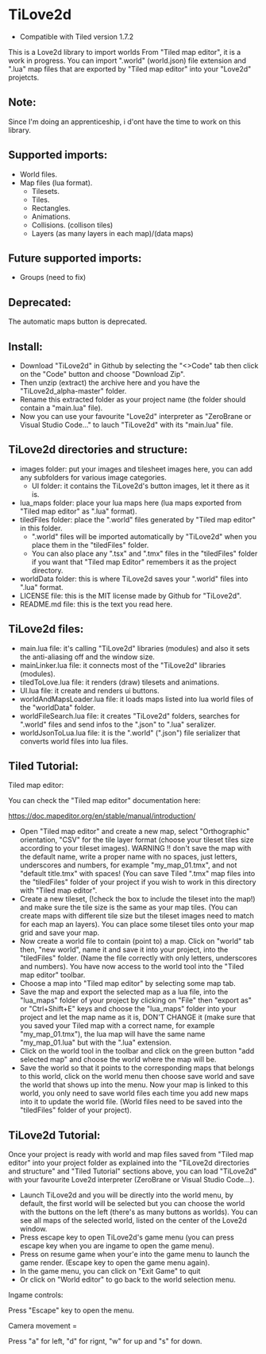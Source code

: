 # TiLove2d
- Compatible with Tiled version 1.7.2

This is a Love2d library to import worlds From "Tiled map editor", it is a work in progress.
You can import ".world" (world.json) file extension and ".lua" map files that are exported by "Tiled map editor" into your "Love2d" projetcts.

Note:
-----
Since I'm doing an apprenticeship, i d'ont have the time to work on this library.

Supported imports:
------------------
- World files.
- Map files (lua format).
  - Tilesets.
  - Tiles.
  - Rectangles.
  - Animations.
  - Collisions. (collison tiles)
  - Layers (as many layers in each map)/(data maps)

Future supported imports:
-------------------------
- Groups (need to fix)

Deprecated:
-----------
The automatic maps button is deprecated.

Install:
--------
- Download "TiLove2d" in Github by selecting the "<>Code" tab then click on the "Code" button and choose "Download Zip".
- Then unzip (extract) the archive here and you have the "TiLove2d_alpha-master" folder.
- Rename this extracted folder as your project name (the folder should contain a "main.lua" file).
- Now you can use your favourite "Love2d" interpreter as "ZeroBrane or Visual Studio Code..." to lauch "TiLove2d" with its "main.lua" file.

TiLove2d directories and structure:
-----------------------------------
- images folder: put your images and tilesheet images here, you can add any subfolders for various image categories.
  - UI folder: it contains the TiLove2d's button images, let it there as it is.
- lua_maps folder: place your lua maps here (lua maps exported from "Tiled map editor" as ".lua" format).
- tiledFiles folder: place the ".world" files generated by "Tiled map editor" in this folder.
  - ".world" files will be imported automatically by "TiLove2d" when you place them in the "tiledFiles" folder.
  - You can also place any ".tsx" and ".tmx" files in the "tiledFiles" folder if you want that "Tiled map Editor" remembers it as the project directory.
- worldData folder: this is where TiLove2d saves your ".world" files into ".lua" format.
- LICENSE file: this is the MIT license made by Github for "TiLove2d".
- README.md file: this is the text you read here.

TiLove2d files:
---------------
- main.lua file: it's calling "TiLove2d" libraries (modules) and also it sets the anti-aliasing off and the window size.
- mainLinker.lua file: it connects most of the "TiLove2d" libraries (modules).
- tiledToLove.lua file: it renders (draw) tilesets and animations.
- UI.lua file: it create and renders ui buttons.
- worldAndMapsLoader.lua file: it loads maps listed into lua world files of the "worldData" folder.
- worldFileSearch.lua file: it creates "TiLove2d" folders, searches for ".world" files and send infos to the ".json" to ".lua" seralizer.
- worldJsonToLua.lua file: it is the ".world" (".json") file serializer that converts world files into lua files.

Tiled Tutorial:
---------------
Tiled map editor:

You can check the "Tiled map editor" documentation here: 

https://doc.mapeditor.org/en/stable/manual/introduction/

- Open "Tiled map editor" and create a new map, select "Orthographic" orientation, "CSV" for the tile layer format (choose your tileset tiles size according to your tileset images). WARNING !! don't save the map with the default name, write a proper name with no spaces, just letters, underscores and numbers, for example "my_map_01.tmx", and not "default title.tmx" with spaces! (You can save Tiled ".tmx" map files into the "tiledFiles" folder of your project if you wish to work in this directory with "Tiled map editor".
- Create a new tileset, (!check the box to include the tileset into the map!) and make sure the tile size is the same as your map tiles. (You can create maps with different tile size but the tileset images need to match for each map an layers). You can place some tileset tiles onto your map grid and save your map.
- Now create a world file to contain (point to) a map. Click on "world" tab then, "new world", name it and save it into your project, into the "tiledFiles" folder. (Name the file correctly with only letters, underscores and numbers). You have now access to the world tool into the "Tiled map editor" toolbar.
- Choose a map into "Tiled map editor" by selecting some map tab.
- Save the map and export the selected map as a lua file, into the "lua_maps" folder of your project by clicking on "File" then "export as" or "Ctrl+Shift+E" keys and choose the "lua_maps" folder into your project and let the map name as it is, DON'T CHANGE it (make sure that you saved your Tiled map with a correct name, for example "my_map_01.tmx"), the lua map will have the same name "my_map_01.lua" but with the ".lua" extension.
- Click on the world tool in the toolbar and click on the green button "add selected map" and choose the world where the map will be.
- Save the world so that it points to the corresponding maps that belongs to this world, click on the world menu then choose save world and save the world that shows up into the menu. Now your map is linked to this world, you only need to save world files each time you add new maps into it to update the world file. (World files need to be saved into the "tiledFiles" folder of your project).

TiLove2d Tutorial:
------------------
Once your project is ready with world and map files saved from "Tiled map editor" into your project folder as explained into the "TiLove2d directories and structure" and "Tiled Tutorial" sections above, you can load "TiLove2d" with your favourite Love2d interpreter (ZeroBrane or Visual Studio Code...).
- Launch TiLove2d and you will be directly into the world menu, by default, the first world will be selected but you can choose the world with the buttons on the left (there's as many buttons as worlds). You can see all maps of the selected world, listed on the center of the Love2d window.
- Press escape key to open TiLove2d's game menu (you can press escape key when you are ingame to open the game menu).
- Press on resume game when your'e into the game menu to launch the game render. (Escape key to open the game menu again).
- In the game menu, you can click on "Exit Game" to quit 
- Or click on "World editor" to go back to the world selection menu.

Ingame controls:

Press "Escape" key to open the menu.

Camera movement =

Press "a" for left, "d" for rignt, "w" for up and "s" for down.
